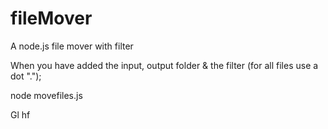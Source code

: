 # fileMover
A node.js file mover with filter 

When you have added the input, output folder & the filter (for all files use a dot ".");

  node movefiles.js
  
Gl hf
